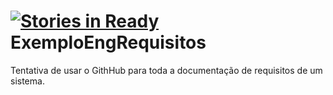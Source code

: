 [![Stories in Ready](https://badge.waffle.io/igormarques/exemploengrequisitos.png?label=ready&title=Ready)](https://waffle.io/igormarques/exemploengrequisitos)
ExemploEngRequisitos
====================

Tentativa de usar o GithHub para toda a documentação de requisitos de um sistema.

